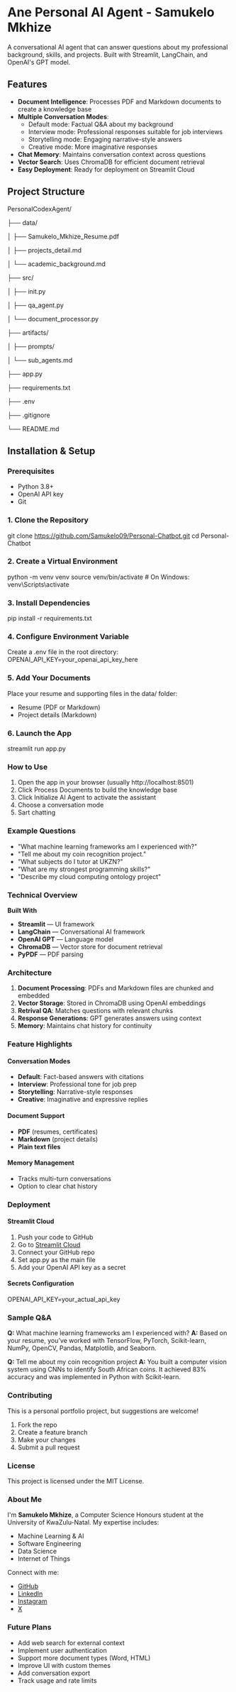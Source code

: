 # Ane Personal AI Agent - Samukelo Mkhize

A conversational AI agent that can answer questions about my professional background, skills, and projects. Built with Streamlit, LangChain, and OpenAI's GPT model.

## Features

- **Document Intelligence**: Processes PDF and Markdown documents to create a knowledge base
- **Multiple Conversation Modes**: 
  - Default mode: Factual Q&A about my background
  - Interview mode: Professional responses suitable for job interviews
  - Storytelling mode: Engaging narrative-style answers
  - Creative mode: More imaginative responses
- **Chat Memory**: Maintains conversation context across questions
- **Vector Search**: Uses ChromaDB for efficient document retrieval
- **Easy Deployment**: Ready for deployment on Streamlit Cloud

##  Project Structure
PersonalCodexAgent/

  ├── data/
  
  │ ├── Samukelo_Mkhize_Resume.pdf
  
  │ ├── projects_detail.md
  
  │ └── academic_background.md
  
  ├── src/
  
  │ ├── init.py
  
  │ ├── qa_agent.py
  
  │ └── document_processor.py

  
  ├── artifacts/
  
  │ ├── prompts/
  
  │ └── sub_agents.md
  
  ├── app.py
  
  ├── requirements.txt
  
  ├── .env
  
  ├── .gitignore
  
  └── README.md

  
## Installation & Setup

### Prerequisites
- Python 3.8+
- OpenAI API key
- Git

### 1. Clone the Repository
git clone https://github.com/Samukelo09/Personal-Chatbot.git
cd Personal-Chatbot

### 2. Create a Virtual Environment
python -m venv venv
source venv/bin/activate  # On Windows: venv\Scripts\activate

### 3. Install Dependencies
pip install -r requirements.txt

### 4. Configure Environment Variable
Create a .env file in the root directory:
OPENAI_API_KEY=your_openai_api_key_here

### 5. Add Your Documents
Place your resume and supporting files in the data/ folder:
- Resume (PDF or Markdown)
- Project details (Markdown)

### 6. Launch the App
streamlit run app.py

### How to Use
1. Open the app in your browser (usually http://localhost:8501)
2. Click Process Documents to build the knowledge base
3. Click Initialize AI Agent to activate the assistant
4. Choose a conversation mode
5. Sart chatting

### Example Questions
- "What machine learning frameworks am I experienced with?"
- "Tell me about my coin recognition project."
- "What subjects do I tutor at UKZN?"
- "What are my strongest programming skills?"
- "Describe my cloud computing ontology project"

### Technical Overview
**Built With**
- **Streamlit** — UI framework
- **LangChain** — Conversational AI framework
- **OpenAI GPT** — Language model
- **ChromaDB** — Vector store for document retrieval
- **PyPDF** — PDF parsing

### Architecture
1. **Document Processing**: PDFs and Markdown files are chunked and embedded
2. **Vector Storage**: Stored in ChromaDB using OpenAI embeddings
3. **Retrival QA**: Matches questions with relevant chunks
4. **Response Generations**: GPT generates answers using context
5. **Memory**: Maintains chat history for continuity

### Feature Highlights
#### Conversation Modes

- **Default**: Fact-based answers with citations  
- **Interview**: Professional tone for job prep  
- **Storytelling**: Narrative-style responses  
- **Creative**: Imaginative and expressive replies  

#### Document Support
- **PDF** (resumes, certificates)  
- **Markdown** (project details)  
- **Plain text files**  

#### Memory Management
- Tracks multi-turn conversations  
- Option to clear chat history  

### Deployment
#### Streamlit Cloud
1. Push your code to GitHub
2. Go to [Streamlit Cloud](https://streamlit.io/cloud)
3. Connect your GitHub repo
4. Set app.py as the main file
5. Add your OpenAI API key as a secret

#### Secrets Configuration
OPENAI_API_KEY=your_actual_api_key

### Sample Q&A
**Q:** What machine learning frameworks am I experienced with?
**A:** Based on your resume, you’ve worked with TensorFlow, PyTorch, Scikit-learn, NumPy, OpenCV, Pandas, Matplotlib, and Seaborn.

**Q:** Tell me about my coin recognition project
**A:** You built a computer vision system using CNNs to identify South African coins. It achieved 83% accuracy and was implemented in Python with Scikit-learn.

### Contributing
This is a personal portfolio project, but suggestions are welcome!
1. Fork the repo
2. Create a feature branch
3. Make your changes
4. Submit a pull request

### License
This project is licensed under the MIT License.

### About Me
I'm **Samukelo Mkhize**, a Computer Science Honours student at the University of KwaZulu-Natal. My expertise includes:
- Machine Learning & AI
- Software Engineering
- Data Science
- Internet of Things

Connect with me:
- [GitHub](https://github.com/Samukelo09)
- [LinkedIn](www.linkedin.com/in/samukelo-mkhize-a83156253)
- [Instagram](https://www.instagram.com/samkelo_m_/)
- [ X](https://x.com/samkelo_m_)

### Future Plans
- Add web search for external context
- Implement user authentication
- Support more document types (Word, HTML)
- Improve UI with custom themes
- Add conversation export
- Track usage and rate limits
